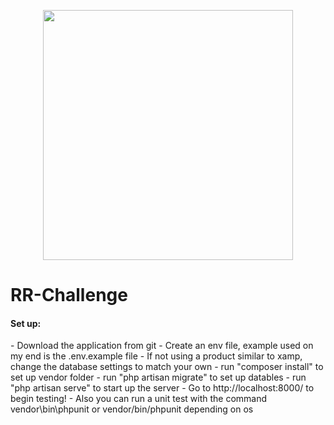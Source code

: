 <p align="center"><a href="https://laravel.com" target="_blank"><img src="https://raw.githubusercontent.com/laravel/art/master/logo-lockup/5%20SVG/2%20CMYK/1%20Full%20Color/laravel-logolockup-cmyk-red.svg" width="400"></a></p>

<h1>RR-Challenge</h1>

<p align="center">
<h4>Set up:</h4>
- Download the application from git
- Create an env file, example used on my end is the .env.example file
- If not using a product similar to xamp, change the database settings to match your own
- run "composer install" to set up vendor folder
- run "php artisan migrate" to set up datables
- run "php artisan serve" to start up the server
- Go to http://localhost:8000/ to begin testing!
- Also you can run a unit test with the command vendor\bin\phpunit or vendor/bin/phpunit depending on os
</p>